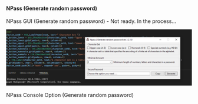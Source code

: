 #### NPass (Generate random password)

NPass GUI (Generate random password) - Not ready. In the process...

![Generate Secure Password](https://github.com/appath/NPass/blob/master/%23/%23npass_gui.png)

NPass Console Option (Generate random password)
